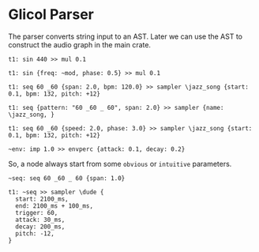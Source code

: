 # Glicol Parser

The parser converts string input to an AST.
Later we can use the AST to construct the audio graph in the main crate.

```
t1: sin 440 >> mul 0.1
```

```
t1: sin {freq: ~mod, phase: 0.5} >> mul 0.1
```

```
t1: seq 60 _60 {span: 2.0, bpm: 120.0} >> sampler \jazz_song {start: 0.1, bpm: 132, pitch: +12}
```

```
t1: seq {pattern: "60 _60 _ 60", span: 2.0} >> sampler {name: \jazz_song, }
```

```
t1: seq 60 _60 {speed: 2.0, phase: 3.0} >> sampler \jazz_song {start: 0.1, bpm: 132, pitch: +12}
```

```
~env: imp 1.0 >> envperc {attack: 0.1, decay: 0.2}
```

So, a node always start from some `obvious` or `intuitive` parameters.

```
~seq: seq 60 _60 _ 60 {span: 1.0}

t1: ~seq >> sampler \dude {
  start: 2100_ms,
  end: 2100_ms + 100_ms,
  trigger: 60,
  attack: 30_ms,
  decay: 200_ms,
  pitch: -12,
}
```